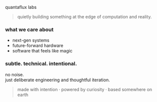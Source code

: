 quantaflux labs

> quietly building something at the edge of computation and reality.


### what we care about
- next-gen systems
- future-forward hardware
- software that feels like magic


### subtle. technical. intentional.

no noise.  
just deliberate engineering and thoughtful iteration.


> made with intention · powered by curiosity · based somewhere on earth
